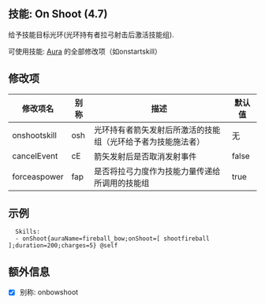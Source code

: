 技能: On Shoot (4.7)
--------------------------

给予技能目标光环(光环持有者拉弓射击后激活技能组).

可使用技能: [Aura](/技能/列表/aura) 的全部修改项（如onstartskill）

修改项
----------

| 修改项名 | 别称    | 描述                                                                                                    | 默认值 |
|-----------|------------|----------------------------------------------------------------------------------------------------------------|---------------|
| onshootskill            | osh | 光环持有者箭矢发射后所激活的技能组（光环给予者为技能施法者） | 无 |
| cancelEvent      | cE            | 箭矢发射后是否取消发射事件 | false         |
| forceaspower | fap | 是否将拉弓力度作为技能力量传递给所调用的技能组 | true |

示例
--------

      Skills:
      - onShoot{auraName=fireball_bow;onShoot=[ shootfireball ];duration=200;charges=5} @self

额外信息
-------

- [x]  别称: onbowshoot